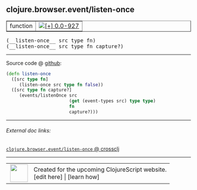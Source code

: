## clojure.browser.event/listen-once



 <table border="1">
<tr>
<td>function</td>
<td><a href="https://github.com/cljsinfo/cljs-api-docs/tree/0.0-927"><img valign="middle" alt="[+] 0.0-927" title="Added in 0.0-927" src="https://img.shields.io/badge/+-0.0--927-lightgrey.svg"></a> </td>
</tr>
</table>


 <samp>
(__listen-once__ src type fn)<br>
</samp>
 <samp>
(__listen-once__ src type fn capture?)<br>
</samp>

---







Source code @ [github](https://github.com/clojure/clojurescript/blob/r2311/src/cljs/clojure/browser/event.cljs#L52-L59):

```clj
(defn listen-once
  ([src type fn]
     (listen-once src type fn false))
  ([src type fn capture?]
     (events/listenOnce src
                        (get (event-types src) type type)
                        fn
                        capture?)))
```

<!--
Repo - tag - source tree - lines:

 <pre>
clojurescript @ r2311
└── src
    └── cljs
        └── clojure
            └── browser
                └── <ins>[event.cljs:52-59](https://github.com/clojure/clojurescript/blob/r2311/src/cljs/clojure/browser/event.cljs#L52-L59)</ins>
</pre>

-->

---



###### External doc links:

[`clojure.browser.event/listen-once` @ crossclj](http://crossclj.info/fun/clojure.browser.event.cljs/listen-once.html)<br>

---

 <table>
<tr><td>
<img valign="middle" align="right" width="48px" src="http://i.imgur.com/Hi20huC.png">
</td><td>
Created for the upcoming ClojureScript website.<br>
[edit here] | [learn how]
</td></tr></table>

[edit here]:https://github.com/cljsinfo/cljs-api-docs/blob/master/cljsdoc/clojure.browser.event_listen-once.cljsdoc
[learn how]:https://github.com/cljsinfo/cljs-api-docs/wiki/cljsdoc-files

<!--

This information was too distracting to show to readers, but I'll leave it
commented here since it is helpful to:

- pretty-print the data used to generate this document
- and show how to retrieve that data



The API data for this symbol:

```clj
{:ns "clojure.browser.event",
 :name "listen-once",
 :type "function",
 :signature ["[src type fn]" "[src type fn capture?]"],
 :source {:code "(defn listen-once\n  ([src type fn]\n     (listen-once src type fn false))\n  ([src type fn capture?]\n     (events/listenOnce src\n                        (get (event-types src) type type)\n                        fn\n                        capture?)))",
          :title "Source code",
          :repo "clojurescript",
          :tag "r2311",
          :filename "src/cljs/clojure/browser/event.cljs",
          :lines [52 59]},
 :full-name "clojure.browser.event/listen-once",
 :full-name-encode "clojure.browser.event_listen-once",
 :history [["+" "0.0-927"]]}

```

Retrieve the API data for this symbol:

```clj
;; from Clojure REPL
(require '[clojure.edn :as edn])
(-> (slurp "https://raw.githubusercontent.com/cljsinfo/cljs-api-docs/catalog/cljs-api.edn")
    (edn/read-string)
    (get-in [:symbols "clojure.browser.event/listen-once"]))
```

-->
